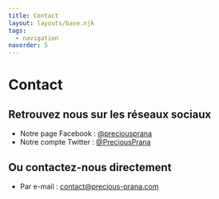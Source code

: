 ```yaml
---
title: Contact
layout: layouts/base.njk
tags:
  - navigation
navorder: 5
---
```


# Contact

## Retrouvez nous sur les réseaux sociaux

- Notre page Facebook : [@preciousprana](https://www.facebook.com/preciousprana/)
- Notre compte Twitter : [@PreciousPrana](https://twitter.com/PreciousPrana)

## Ou contactez-nous directement

- Par e-mail : <contact@precious-prana.com>
